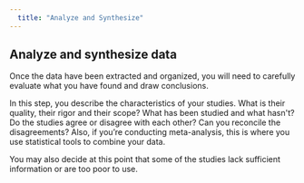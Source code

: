 ```yaml
---
  title: "Analyze and Synthesize"
---
```


##  Analyze and synthesize data

Once the data have been extracted and organized, you will need to carefully evaluate what you have found and draw conclusions.  

In this step, you describe the characteristics of your studies. What is their quality, their rigor and their scope? What has been studied and what hasn't? Do the studies agree or disagree with each other? Can you reconcile the disagreements? Also, if you’re conducting meta-analysis, this is where you use statistical tools to combine your data.


You may also decide at this point that some of the studies lack sufficient information or are too poor to use.
